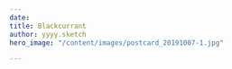 ```yaml
---
date: 
title: Blackcurrant
author: yyyy.sketch
hero_image: "/content/images/postcard_20191007-1.jpg"

---
```

